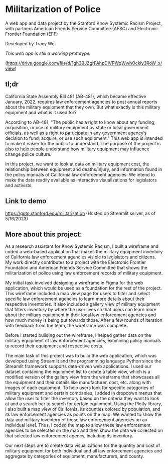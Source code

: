 # Militarization of Police
A web app and data project by the Stanford Know Systemic Racism Project, with partners American Friends Service Committee (AFSC) and Electronic Frontier Foundation (EFF)

Developed by Tracy Wei

*This web app is still a working prototype.*

(https://drive.google.com/file/d/1gh3BJZgrFAhpDIVPWqWwhOckly3RoW_x/view)

## tl;dr
California State Assembly Bill 481 (AB-481), which became effective January, 2022, requires law enforcement agencies to post annual reports about the military equipment that they own. But what exactly is this military equipment and what is it used for?

According to AB-481, "The public has a right to know about any funding, acquisition, or use of military equipment by state or local government officials, as well as a right to participate in any government agency’s decision to fund, acquire, or use such equipment." This web app is intended to make it easier for the public to understand. The purpose of the project is also to help people understand how military equipment may influence change police culture.

In this project, we want to look at data on military equipment cost, the relationship between equipment and deaths/injury, and information found in the policy manuals of California law enforcement agencies. We intend to make the data readily available as interactive visualizations for legislators and activists. 

## Link to demo
https://goto.stanford.edu/militarization (Hosted on Streamlit server, as of 5/16/2023) 

## More about this project:
As a research assistant for Know Systemic Racism, I built a wireframe and coded a web-based application that makes the military equipment inventory of California law enforcement agencies visible to legislators and citizens. My work directly contributes to a project with the Electronic Frontier Foundation and American Friends Service Committee that shows the militarization of police using law enforcement records of military equipment. 

My initial task involved designing a wireframe in Figma for the web application, which would be used as a foundation for the rest of the project. This wireframe included a map view page for users to filter and select specific law enforcement agencies to learn more details about their respective inventories. It also included a gallery view of military equipment that filters inventory by where the user lives so that users can learn more about the military equipment in their local law enforcement agencies and how much money is being put towards those. After a few rounds of iteration with feedback from the team, the wireframe was complete.

Before I started building out the wireframe, I helped gather data on the military equipment of law enforcement agencies, examining policy manuals to record their equipment and respective costs. 

The main task of this project was to build the web application, which was developed using Streamlit and the programming language Python since the Streamlit framework supports data-driven web applications. I used our dataset containing the equipment list to create a table view, which is a modified version of the gallery view from the wireframe that showcases all the equipment and their details like manufacturer, cost, etc. along with images of each equipment. To help users look for specific categories of military equipment and certain companies, I added in dropdown menus that allow the user to filter the inventory based on the criteria they want to look at and a search bar to search for certain equipment. Using the Plotly library, I also built a map view of California, its counties colored by population, and its law enforcement agencies as points on the map. We wanted to show the data and military inventory of these law enforcement agencies on an individual level. Thus, I coded the map to allow these law enforcement agencies to be selected on the map and then show the data we collected on that selected law enforcement agency, including its inventory.

Our next steps are to create data visualizations for the quantity and cost of military equipment for both individual and all law enforcement agencies and aggregate by categories of equipment, manufacturers, and county. 
